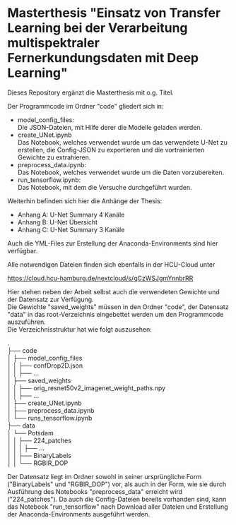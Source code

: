 # Masterthesis "Einsatz von Transfer Learning bei der Verarbeitung multispektraler Fernerkundungsdaten mit Deep Learning"

Dieses Repository ergänzt die Masterthesis mit o.g. Titel.

Der Programmcode im Ordner "code" gliedert sich in:
- model_config_files:\
  Die JSON-Dateien, mit Hilfe derer die Modelle geladen werden.
- create_UNet.ipynb\
  Das Notebook, welches verwendet wurde um das verwendete U-Net zu erstellen, die Config-JSON zu exportieren und die vortrainierten Gewichte zu extrahieren.
- preprocess_data.ipynb:\
  Das Notebook, welches verwendet wurde um die Daten vorzubereiten.
- run_tensorflow.ipynb:\
  Das Notebook, mit dem die Versuche durchgeführt wurden.

Weiterhin befinden sich hier die Anhänge der Thesis:
- Anhang A: U-Net Summary 4 Kanäle
- Anhang B: U-Net Übersicht
- Anhang C: U-Net Summary 3 Kanäle

Auch die YML-Files zur Erstellung der Anaconda-Environments sind hier verfügbar.

Alle notwendigen Dateien finden sich ebenfalls in der HCU-Cloud unter

https://cloud.hcu-hamburg.de/nextcloud/s/gCzWSJgmYnnbrRR

Hier stehen neben der Arbeit selbst auch die verwendeten Gewichte und der Datensatz zur Verfügung.\
Die Gewichte "saved_weights" müssen in den Ordner "code", der Datensatz "data" in das root-Verzeichnis eingebettet werden um den Programmcode auszuführen.\
Die Verzeichnisstruktur hat wie folgt auszusehen:

.\
├── code\
│   ├── model_config_files\
│   │   ├── confDrop2D.json\
│   │   ├── ...\
│   ├── saved_weights\
│   │   ├── orig_resnet50v2_imagenet_weight_paths.npy\
│   │   ├── ...\
│   ├── create_UNet.ipynb\
│   ├── preprocess_data.ipynb\
│   └── runs_tensorflow.ipynb\
├── data\
│   └── Potsdam\
│   │   ├── 224_patches\
│   │   │   ├── ...\
│   │   ├── BinaryLabels\
│   │   └── RGBIR_DOP



Der Datensatz liegt im Ordner sowohl in seiner ursprüngliche Form ("BinaryLabels" und "RGBIR_DOP") vor, als auch in der Form, wie sie durch Ausführung des Notebooks "preprocess_data" erreicht wird ("224_patches"). Da auch die Config-Dateien bereits vorhanden sind, kann das Notebook "run_tensorflow" nach Download aller Dateien und Erstellung der Anaconda-Environments ausgeführt werden.

